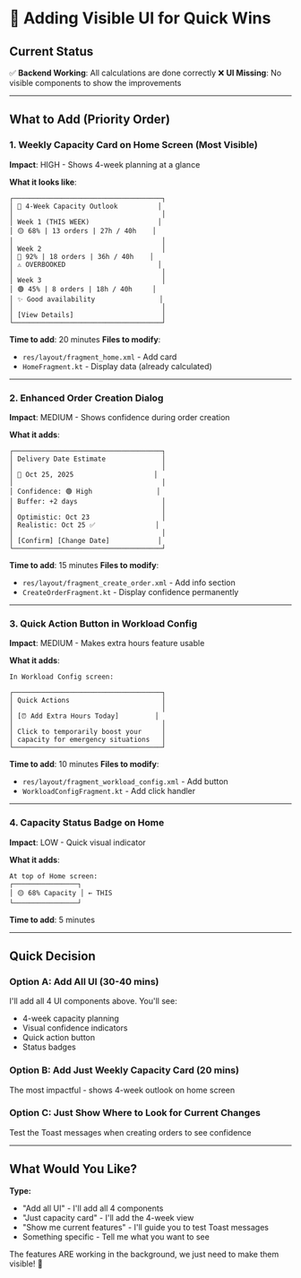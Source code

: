 # 🎨 Adding Visible UI for Quick Wins

## Current Status

✅ **Backend Working**: All calculations are done correctly
❌ **UI Missing**: No visible components to show the improvements

---

## What to Add (Priority Order)

### 1. Weekly Capacity Card on Home Screen (Most Visible)
**Impact**: HIGH - Shows 4-week planning at a glance

**What it looks like**:
```
┌─────────────────────────────────────┐
│ 📅 4-Week Capacity Outlook          │
│                                     │
│ Week 1 (THIS WEEK)                 │
│ 🟡 68% | 13 orders | 27h / 40h    │
│                                     │
│ Week 2                              │
│ 🔴 92% | 18 orders | 36h / 40h    │
│ ⚠️ OVERBOOKED                       │
│                                     │
│ Week 3                              │
│ 🟢 45% | 8 orders | 18h / 40h     │
│ ✨ Good availability                │
│                                     │
│ [View Details]                      │
└─────────────────────────────────────┘
```

**Time to add**: 20 minutes
**Files to modify**: 
- `res/layout/fragment_home.xml` - Add card
- `HomeFragment.kt` - Display data (already calculated)

---

### 2. Enhanced Order Creation Dialog
**Impact**: MEDIUM - Shows confidence during order creation

**What it adds**:
```
┌─────────────────────────────────────┐
│ Delivery Date Estimate              │
│                                     │
│ 📅 Oct 25, 2025                    │
│                                     │
│ Confidence: 🟢 High                │
│ Buffer: +2 days                     │
│                                     │
│ Optimistic: Oct 23                  │
│ Realistic: Oct 25 ✅               │
│                                     │
│ [Confirm] [Change Date]            │
└─────────────────────────────────────┘
```

**Time to add**: 15 minutes
**Files to modify**:
- `res/layout/fragment_create_order.xml` - Add info section
- `CreateOrderFragment.kt` - Display confidence permanently

---

### 3. Quick Action Button in Workload Config
**Impact**: MEDIUM - Makes extra hours feature usable

**What it adds**:
```
In Workload Config screen:

┌─────────────────────────────────────┐
│ Quick Actions                       │
│                                     │
│ [⏰ Add Extra Hours Today]         │
│                                     │
│ Click to temporarily boost your     │
│ capacity for emergency situations   │
└─────────────────────────────────────┘
```

**Time to add**: 10 minutes
**Files to modify**:
- `res/layout/fragment_workload_config.xml` - Add button
- `WorkloadConfigFragment.kt` - Add click handler

---

### 4. Capacity Status Badge on Home
**Impact**: LOW - Quick visual indicator

**What it adds**:
```
At top of Home screen:
┌────────────────┐
│ 🟡 68% Capacity │ ← THIS
└────────────────┘
```

**Time to add**: 5 minutes

---

## Quick Decision

### Option A: Add All UI (30-40 mins)
I'll add all 4 UI components above. You'll see:
- 4-week capacity planning
- Visual confidence indicators
- Quick action button
- Status badges

### Option B: Add Just Weekly Capacity Card (20 mins)
The most impactful - shows 4-week outlook on home screen

### Option C: Just Show Where to Look for Current Changes
Test the Toast messages when creating orders to see confidence

---

## What Would You Like?

**Type:**
- "Add all UI" - I'll add all 4 components
- "Just capacity card" - I'll add the 4-week view
- "Show me current features" - I'll guide you to test Toast messages
- Something specific - Tell me what you want to see

The features ARE working in the background, we just need to make them visible! 🎨

